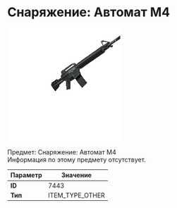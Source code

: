 # Снаряжение: Автомат M4

![Item Image](../img/7443.webp?raw=true)

Предмет: Снаряжение: Автомат M4<br>Информация по этому предмету отсутствует.


| Параметр | Значение |
|----------|----------|
| **ID** | 7443 |
| **Тип** | ITEM_TYPE_OTHER |

